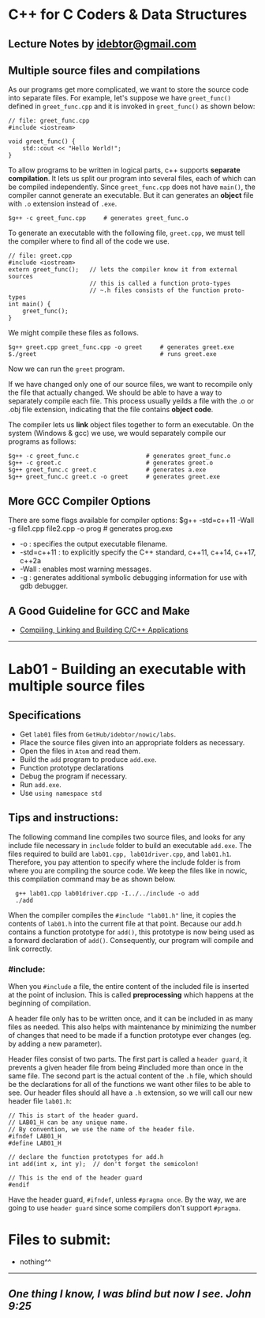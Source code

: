 # C++ for C Coders & Data Structures
Lecture Notes by idebtor@gmail.com
-------------------
## Multiple source files and compilations
As our programs get more complicated, we want to store the source code into separate files.  For example, let's suppose we have `greet_func()` defined in `greet_func.cpp` and it is invoked in `greet_func()` as shown below:

```
// file: greet_func.cpp
#include <iostream>

void greet_func() {
    std::cout << "Hello World!";
}
```
To allow programs to be written in logical parts, c++ supports __separate compilation__.  It lets us split our program into several files, each of which can be compiled independently. Since `greet_func.cpp` does not have `main()`, the compiler cannot generate an executable.  But it can generates an __object__ file with `.o` extension instead of `.exe`.

```
$g++ -c greet_func.cpp     # generates greet_func.o
```

To generate an executable with the following file, `greet.cpp`, we must tell the compiler where to find all of the code we use.  
```
// file: greet.cpp
#include <iostream>
extern greet_func();   // lets the compiler know it from external sources
                       // this is called a function proto-types
                       // ~.h files consists of the function proto-types
int main() {
    greet_func();
}
```

We might compile these files as follows.  
```
$g++ greet.cpp greet_func.cpp -o greet     # generates greet.exe
$./greet                                   # runs greet.exe
```
Now we can run the `greet` program.

If we have changed only one of our source files, we want to recompile only the file that actually changed. We should be able to have a way to separately compile each file.  This process usually yeilds a file with the .o or .obj file extension, indicating that the file contains __object code__.

The compiler lets us __link__ object files together to form an executable.  On the system (Windows & gcc) we use, we would separately compile our programs as follows:

```
$g++ -c greet_func.c                   # generates greet_func.o
$g++ -c greet.c                        # generates greet.o
$g++ greet_func.c greet.c              # generates a.exe
$g++ greet_func.c greet.c -o greet     # generates greet.exe
```

## More GCC Compiler Options
There are some flags available for compiler options:
$g++ -std=c++11 -Wall -g file1.cpp file2.cpp -o prog   # generates prog.exe

- -o : specifies the output executable filename.
- -std=c++11 : to explicitly specify the C++ standard, c++11, c++14, c++17, c++2a
- -Wall : enables most warning messages.
- -g : generates additional symbolic debugging information for use with gdb debugger.

## A Good Guideline for GCC and Make
- [Compiling, Linking and Building C/C++ Applications](https://www3.ntu.edu.sg/home/ehchua/programming/cpp/gcc_make.html)

-------------------------------------------------------

# Lab01 - Building an executable with multiple source files

## Specifications
- Get `lab01` files from `GetHub/idebtor/nowic/labs`.
- Place the source files given into an appropriate folders as necessary.  
- Open the files in `Atom` and read them.
- Build the `add` program to produce `add.exe`.
- Function prototype declarations
- Debug the program if necessary.
- Run `add.exe`.
- Use `using namespace std`

## Tips and instructions:
The following command line compiles two source files, and looks for any include file necessary in `include` folder to build an executable `add.exe`. The files required to build are `lab01.cpp, lab01driver.cpp`, and `lab01.h1`.  Therefore, you pay attention to specify where the include folder is from where you are compiling the source code.  We keep the files like in nowic, this compilation command may be as shown below.

```
  g++ lab01.cpp lab01driver.cpp -I../../include -o add
  ./add
```

When the compiler compiles the `#include "lab01.h"` line, it copies the contents of `lab01.h` into the current file at that point. Because our add.h contains a function prototype for `add()`, this prototype is now being used as a forward declaration of `add()`. Consequently, our program will compile and link correctly.

### #include:
When you `#include` a file, the entire content of the included file is inserted at the point of inclusion. This is called __preprocessing__ which happens at the beginning of compilation.

A header file only has to be written once, and it can be included in as many files as needed. This also helps with maintenance by minimizing the number of changes that need to be made if a function prototype ever changes (eg. by adding a new parameter).

Header files consist of two parts. The first part is called a `header guard`, it prevents a given header file from being #included more than once in the same file. The second part is the actual content of the `.h` file, which should be the declarations for all of the functions we want other files to be able to see. Our header files should all have a `.h` extension, so we will call our new header file `lab01.h`:

```
// This is start of the header guard.  
// LAB01_H can be any unique name.  
// By convention, we use the name of the header file.
#ifndef LAB01_H
#define LAB01_H

// declare the function prototypes for add.h
int add(int x, int y);	// don't forget the semicolon!

// This is the end of the header guard
#endif
```
Have the header guard, `#ifndef`, unless `#pragma once`. By the way, we are going to use `header guard` since some compilers don't support `#pragma`.

# Files to submit:
  - nothing^^

----------------------------
_One thing I know, I was blind but now I see. John 9:25_
----------------------------
